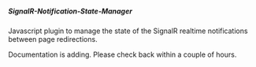 ##### SignalR-Notification-State-Manager
Javascript plugin to manage the state of the SignalR realtime notifications between page redirections. 

Documentation is adding. Please check back within a couple of hours.
